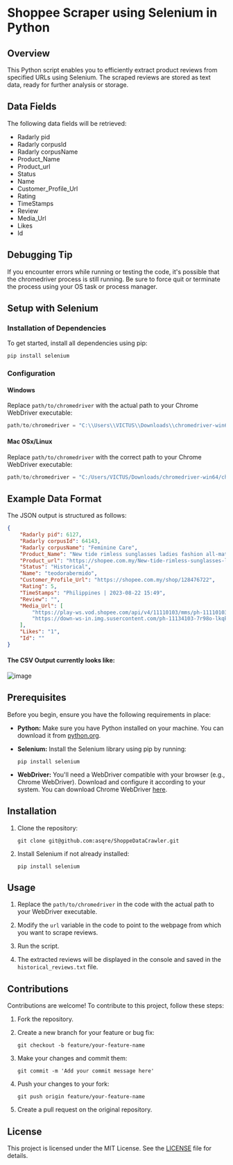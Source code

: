 # Shoppee Scraper using Selenium in Python

## Overview

This Python script enables you to efficiently extract product reviews from specified URLs using Selenium. The scraped reviews are stored as text data, ready for further analysis or storage.

## Data Fields

The following data fields will be retrieved:

- Radarly pid
- Radarly corpusId
- Radarly corpusName
- Product_Name
- Product_url
- Status
- Name
- Customer_Profile_Url
- Rating
- TimeStamps
- Review
- Media_Url
- Likes
- Id

## Debugging Tip

If you encounter errors while running or testing the code, it's possible that the chromedriver process is still running. Be sure to force quit or terminate the process using your OS task or process manager.

## Setup with Selenium

### Installation of Dependencies

To get started, install all dependencies using pip:

```shell
pip install selenium
```

### Configuration

#### Windows

Replace `path/to/chromedriver` with the actual path to your Chrome WebDriver executable:

```python
path/to/chromedriver = "C:\\Users\\VICTUS\\Downloads\\chromedriver-win64\\chromedriver-win64\\chromedriver.exe"
```

#### Mac OSx/Linux

Replace `path/to/chromedriver` with the correct path to your Chrome WebDriver executable:

```python
path/to/chromedriver = "C:/Users/VICTUS/Downloads/chromedriver-win64/chromedriver-win64/chromedriver.exe"
```

## Example Data Format

The JSON output is structured as follows:

```json
{
    "Radarly pid": 6127,
    "Radarly corpusId": 64143,
    "Radarly corpusName": "Feminine Care",
    "Product_Name": "New tide rimless sunglasses ladies fashion all-match UV protection sunscreen sunshade sunglasses",
    "Product_url": "https://shopee.com.my/New-tide-rimless-sunglasses-ladies-fashion-all-match-UV-protection-sunscreen-sunshade-sunglasses-i.992975877.23941383249?sp_atk=c1860b1e-55b1-445d-86a6-ff85b3d50752&xptdk=c1860b1e-55b1-445d-86a6-ff85b3d50752",
    "Status": "Historical",
    "Name": "teodorabermido",
    "Customer_Profile_Url": "https://shopee.com.my/shop/128476722",
    "Rating": 5,
    "TimeStamps": "Philippines | 2023-08-22 15:49",
    "Review": "",
    "Media_Url": [
        "https://play-ws.vod.shopee.com/api/v4/11110103/mms/ph-11110103-6ke14-lkqktwtbv9vv57.default.mp4",
        "https://down-ws-in.img.susercontent.com/ph-11134103-7r98o-lkqktcm3fhbz5d.webp"
    ],
    "Likes": "1",
    "Id": ""
}
```

#### The CSV Output currently looks like:

![image](https://github.com/asqre/ShoppeDataCrawler/assets/62792214/ccc08a46-b316-4009-8e1d-775fd42fc903)


## Prerequisites

Before you begin, ensure you have the following requirements in place:

- **Python:** Make sure you have Python installed on your machine. You can download it from [python.org](https://www.python.org/downloads/).

- **Selenium:** Install the Selenium library using pip by running:

  ```shell
  pip install selenium
  ```

- **WebDriver:** You'll need a WebDriver compatible with your browser (e.g., Chrome WebDriver). Download and configure it according to your system. You can download Chrome WebDriver [here](https://sites.google.com/chromium.org/driver/).

## Installation

1. Clone the repository:

   ```shell
   git clone git@github.com:asqre/ShoppeDataCrawler.git
   ```

2. Install Selenium if not already installed:

   ```shell
   pip install selenium
   ```

## Usage

1. Replace the `path/to/chromedriver` in the code with the actual path to your WebDriver executable.

2. Modify the `url` variable in the code to point to the webpage from which you want to scrape reviews.

3. Run the script.

4. The extracted reviews will be displayed in the console and saved in the `historical_reviews.txt` file.

## Contributions

Contributions are welcome! To contribute to this project, follow these steps:

1. Fork the repository.

2. Create a new branch for your feature or bug fix:

   ```shell
   git checkout -b feature/your-feature-name
   ```

3. Make your changes and commit them:

   ```shell
   git commit -m 'Add your commit message here'
   ```

4. Push your changes to your fork:

   ```shell
   git push origin feature/your-feature-name
   ```

5. Create a pull request on the original repository.

## License

This project is licensed under the MIT License. See the [LICENSE](LICENSE) file for details.

